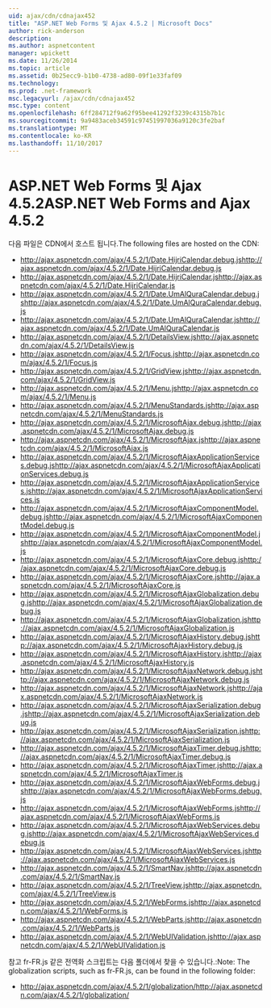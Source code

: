```yaml
---
uid: ajax/cdn/cdnajax452
title: "ASP.NET Web Forms 및 Ajax 4.5.2 | Microsoft Docs"
author: rick-anderson
description: 
ms.author: aspnetcontent
manager: wpickett
ms.date: 11/26/2014
ms.topic: article
ms.assetid: 0b25ecc9-b1b0-4738-ad80-09f1e33faf09
ms.technology: 
ms.prod: .net-framework
msc.legacyurl: /ajax/cdn/cdnajax452
msc.type: content
ms.openlocfilehash: 6ff284712f9a62f95bee41292f3239c4315b7b1c
ms.sourcegitcommit: 9a9483aceb34591c97451997036a9120c3fe2baf
ms.translationtype: MT
ms.contentlocale: ko-KR
ms.lasthandoff: 11/10/2017
---
```

<a name="aspnet-web-forms-and-ajax-452"></a><span data-ttu-id="2d0f1-102">ASP.NET Web Forms 및 Ajax 4.5.2</span><span class="sxs-lookup"><span data-stu-id="2d0f1-102">ASP.NET Web Forms and Ajax 4.5.2</span></span>
====================
<span data-ttu-id="2d0f1-103">다음 파일은 CDN에서 호스트 됩니다.</span><span class="sxs-lookup"><span data-stu-id="2d0f1-103">The following files are hosted on the CDN:</span></span>

- <span data-ttu-id="2d0f1-104">http://ajax.aspnetcdn.com/ajax/4.5.2/1/Date.HijriCalendar.debug.js</span><span class="sxs-lookup"><span data-stu-id="2d0f1-104">http://ajax.aspnetcdn.com/ajax/4.5.2/1/Date.HijriCalendar.debug.js</span></span>
- <span data-ttu-id="2d0f1-105">http://ajax.aspnetcdn.com/ajax/4.5.2/1/Date.HijriCalendar.js</span><span class="sxs-lookup"><span data-stu-id="2d0f1-105">http://ajax.aspnetcdn.com/ajax/4.5.2/1/Date.HijriCalendar.js</span></span>
- <span data-ttu-id="2d0f1-106">http://ajax.aspnetcdn.com/ajax/4.5.2/1/Date.UmAlQuraCalendar.debug.js</span><span class="sxs-lookup"><span data-stu-id="2d0f1-106">http://ajax.aspnetcdn.com/ajax/4.5.2/1/Date.UmAlQuraCalendar.debug.js</span></span>
- <span data-ttu-id="2d0f1-107">http://ajax.aspnetcdn.com/ajax/4.5.2/1/Date.UmAlQuraCalendar.js</span><span class="sxs-lookup"><span data-stu-id="2d0f1-107">http://ajax.aspnetcdn.com/ajax/4.5.2/1/Date.UmAlQuraCalendar.js</span></span>
- <span data-ttu-id="2d0f1-108">http://ajax.aspnetcdn.com/ajax/4.5.2/1/DetailsView.js</span><span class="sxs-lookup"><span data-stu-id="2d0f1-108">http://ajax.aspnetcdn.com/ajax/4.5.2/1/DetailsView.js</span></span>
- <span data-ttu-id="2d0f1-109">http://ajax.aspnetcdn.com/ajax/4.5.2/1/Focus.js</span><span class="sxs-lookup"><span data-stu-id="2d0f1-109">http://ajax.aspnetcdn.com/ajax/4.5.2/1/Focus.js</span></span>
- <span data-ttu-id="2d0f1-110">http://ajax.aspnetcdn.com/ajax/4.5.2/1/GridView.js</span><span class="sxs-lookup"><span data-stu-id="2d0f1-110">http://ajax.aspnetcdn.com/ajax/4.5.2/1/GridView.js</span></span>
- <span data-ttu-id="2d0f1-111">http://ajax.aspnetcdn.com/ajax/4.5.2/1/Menu.js</span><span class="sxs-lookup"><span data-stu-id="2d0f1-111">http://ajax.aspnetcdn.com/ajax/4.5.2/1/Menu.js</span></span>
- <span data-ttu-id="2d0f1-112">http://ajax.aspnetcdn.com/ajax/4.5.2/1/MenuStandards.js</span><span class="sxs-lookup"><span data-stu-id="2d0f1-112">http://ajax.aspnetcdn.com/ajax/4.5.2/1/MenuStandards.js</span></span>
- <span data-ttu-id="2d0f1-113">http://ajax.aspnetcdn.com/ajax/4.5.2/1/MicrosoftAjax.debug.js</span><span class="sxs-lookup"><span data-stu-id="2d0f1-113">http://ajax.aspnetcdn.com/ajax/4.5.2/1/MicrosoftAjax.debug.js</span></span>
- <span data-ttu-id="2d0f1-114">http://ajax.aspnetcdn.com/ajax/4.5.2/1/MicrosoftAjax.js</span><span class="sxs-lookup"><span data-stu-id="2d0f1-114">http://ajax.aspnetcdn.com/ajax/4.5.2/1/MicrosoftAjax.js</span></span>
- <span data-ttu-id="2d0f1-115">http://ajax.aspnetcdn.com/ajax/4.5.2/1/MicrosoftAjaxApplicationServices.debug.js</span><span class="sxs-lookup"><span data-stu-id="2d0f1-115">http://ajax.aspnetcdn.com/ajax/4.5.2/1/MicrosoftAjaxApplicationServices.debug.js</span></span>
- <span data-ttu-id="2d0f1-116">http://ajax.aspnetcdn.com/ajax/4.5.2/1/MicrosoftAjaxApplicationServices.js</span><span class="sxs-lookup"><span data-stu-id="2d0f1-116">http://ajax.aspnetcdn.com/ajax/4.5.2/1/MicrosoftAjaxApplicationServices.js</span></span>
- <span data-ttu-id="2d0f1-117">http://ajax.aspnetcdn.com/ajax/4.5.2/1/MicrosoftAjaxComponentModel.debug.js</span><span class="sxs-lookup"><span data-stu-id="2d0f1-117">http://ajax.aspnetcdn.com/ajax/4.5.2/1/MicrosoftAjaxComponentModel.debug.js</span></span>
- <span data-ttu-id="2d0f1-118">http://ajax.aspnetcdn.com/ajax/4.5.2/1/MicrosoftAjaxComponentModel.js</span><span class="sxs-lookup"><span data-stu-id="2d0f1-118">http://ajax.aspnetcdn.com/ajax/4.5.2/1/MicrosoftAjaxComponentModel.js</span></span>
- <span data-ttu-id="2d0f1-119">http://ajax.aspnetcdn.com/ajax/4.5.2/1/MicrosoftAjaxCore.debug.js</span><span class="sxs-lookup"><span data-stu-id="2d0f1-119">http://ajax.aspnetcdn.com/ajax/4.5.2/1/MicrosoftAjaxCore.debug.js</span></span>
- <span data-ttu-id="2d0f1-120">http://ajax.aspnetcdn.com/ajax/4.5.2/1/MicrosoftAjaxCore.js</span><span class="sxs-lookup"><span data-stu-id="2d0f1-120">http://ajax.aspnetcdn.com/ajax/4.5.2/1/MicrosoftAjaxCore.js</span></span>
- <span data-ttu-id="2d0f1-121">http://ajax.aspnetcdn.com/ajax/4.5.2/1/MicrosoftAjaxGlobalization.debug.js</span><span class="sxs-lookup"><span data-stu-id="2d0f1-121">http://ajax.aspnetcdn.com/ajax/4.5.2/1/MicrosoftAjaxGlobalization.debug.js</span></span>
- <span data-ttu-id="2d0f1-122">http://ajax.aspnetcdn.com/ajax/4.5.2/1/MicrosoftAjaxGlobalization.js</span><span class="sxs-lookup"><span data-stu-id="2d0f1-122">http://ajax.aspnetcdn.com/ajax/4.5.2/1/MicrosoftAjaxGlobalization.js</span></span>
- <span data-ttu-id="2d0f1-123">http://ajax.aspnetcdn.com/ajax/4.5.2/1/MicrosoftAjaxHistory.debug.js</span><span class="sxs-lookup"><span data-stu-id="2d0f1-123">http://ajax.aspnetcdn.com/ajax/4.5.2/1/MicrosoftAjaxHistory.debug.js</span></span>
- <span data-ttu-id="2d0f1-124">http://ajax.aspnetcdn.com/ajax/4.5.2/1/MicrosoftAjaxHistory.js</span><span class="sxs-lookup"><span data-stu-id="2d0f1-124">http://ajax.aspnetcdn.com/ajax/4.5.2/1/MicrosoftAjaxHistory.js</span></span>
- <span data-ttu-id="2d0f1-125">http://ajax.aspnetcdn.com/ajax/4.5.2/1/MicrosoftAjaxNetwork.debug.js</span><span class="sxs-lookup"><span data-stu-id="2d0f1-125">http://ajax.aspnetcdn.com/ajax/4.5.2/1/MicrosoftAjaxNetwork.debug.js</span></span>
- <span data-ttu-id="2d0f1-126">http://ajax.aspnetcdn.com/ajax/4.5.2/1/MicrosoftAjaxNetwork.js</span><span class="sxs-lookup"><span data-stu-id="2d0f1-126">http://ajax.aspnetcdn.com/ajax/4.5.2/1/MicrosoftAjaxNetwork.js</span></span>
- <span data-ttu-id="2d0f1-127">http://ajax.aspnetcdn.com/ajax/4.5.2/1/MicrosoftAjaxSerialization.debug.js</span><span class="sxs-lookup"><span data-stu-id="2d0f1-127">http://ajax.aspnetcdn.com/ajax/4.5.2/1/MicrosoftAjaxSerialization.debug.js</span></span>
- <span data-ttu-id="2d0f1-128">http://ajax.aspnetcdn.com/ajax/4.5.2/1/MicrosoftAjaxSerialization.js</span><span class="sxs-lookup"><span data-stu-id="2d0f1-128">http://ajax.aspnetcdn.com/ajax/4.5.2/1/MicrosoftAjaxSerialization.js</span></span>
- <span data-ttu-id="2d0f1-129">http://ajax.aspnetcdn.com/ajax/4.5.2/1/MicrosoftAjaxTimer.debug.js</span><span class="sxs-lookup"><span data-stu-id="2d0f1-129">http://ajax.aspnetcdn.com/ajax/4.5.2/1/MicrosoftAjaxTimer.debug.js</span></span>
- <span data-ttu-id="2d0f1-130">http://ajax.aspnetcdn.com/ajax/4.5.2/1/MicrosoftAjaxTimer.js</span><span class="sxs-lookup"><span data-stu-id="2d0f1-130">http://ajax.aspnetcdn.com/ajax/4.5.2/1/MicrosoftAjaxTimer.js</span></span>
- <span data-ttu-id="2d0f1-131">http://ajax.aspnetcdn.com/ajax/4.5.2/1/MicrosoftAjaxWebForms.debug.js</span><span class="sxs-lookup"><span data-stu-id="2d0f1-131">http://ajax.aspnetcdn.com/ajax/4.5.2/1/MicrosoftAjaxWebForms.debug.js</span></span>
- <span data-ttu-id="2d0f1-132">http://ajax.aspnetcdn.com/ajax/4.5.2/1/MicrosoftAjaxWebForms.js</span><span class="sxs-lookup"><span data-stu-id="2d0f1-132">http://ajax.aspnetcdn.com/ajax/4.5.2/1/MicrosoftAjaxWebForms.js</span></span>
- <span data-ttu-id="2d0f1-133">http://ajax.aspnetcdn.com/ajax/4.5.2/1/MicrosoftAjaxWebServices.debug.js</span><span class="sxs-lookup"><span data-stu-id="2d0f1-133">http://ajax.aspnetcdn.com/ajax/4.5.2/1/MicrosoftAjaxWebServices.debug.js</span></span>
- <span data-ttu-id="2d0f1-134">http://ajax.aspnetcdn.com/ajax/4.5.2/1/MicrosoftAjaxWebServices.js</span><span class="sxs-lookup"><span data-stu-id="2d0f1-134">http://ajax.aspnetcdn.com/ajax/4.5.2/1/MicrosoftAjaxWebServices.js</span></span>
- <span data-ttu-id="2d0f1-135">http://ajax.aspnetcdn.com/ajax/4.5.2/1/SmartNav.js</span><span class="sxs-lookup"><span data-stu-id="2d0f1-135">http://ajax.aspnetcdn.com/ajax/4.5.2/1/SmartNav.js</span></span>
- <span data-ttu-id="2d0f1-136">http://ajax.aspnetcdn.com/ajax/4.5.2/1/TreeView.js</span><span class="sxs-lookup"><span data-stu-id="2d0f1-136">http://ajax.aspnetcdn.com/ajax/4.5.2/1/TreeView.js</span></span>
- <span data-ttu-id="2d0f1-137">http://ajax.aspnetcdn.com/ajax/4.5.2/1/WebForms.js</span><span class="sxs-lookup"><span data-stu-id="2d0f1-137">http://ajax.aspnetcdn.com/ajax/4.5.2/1/WebForms.js</span></span>
- <span data-ttu-id="2d0f1-138">http://ajax.aspnetcdn.com/ajax/4.5.2/1/WebParts.js</span><span class="sxs-lookup"><span data-stu-id="2d0f1-138">http://ajax.aspnetcdn.com/ajax/4.5.2/1/WebParts.js</span></span>
- <span data-ttu-id="2d0f1-139">http://ajax.aspnetcdn.com/ajax/4.5.2/1/WebUIValidation.js</span><span class="sxs-lookup"><span data-stu-id="2d0f1-139">http://ajax.aspnetcdn.com/ajax/4.5.2/1/WebUIValidation.js</span></span>

<span data-ttu-id="2d0f1-140">참고 fr-FR.js 같은 전역화 스크립트는 다음 폴더에서 찾을 수 있습니다.:</span><span class="sxs-lookup"><span data-stu-id="2d0f1-140">Note: The globalization scripts, such as fr-FR.js, can be found in the following folder:</span></span>

- <span data-ttu-id="2d0f1-141">http://ajax.aspnetcdn.com/ajax/4.5.2/1/globalization/</span><span class="sxs-lookup"><span data-stu-id="2d0f1-141">http://ajax.aspnetcdn.com/ajax/4.5.2/1/globalization/</span></span>
